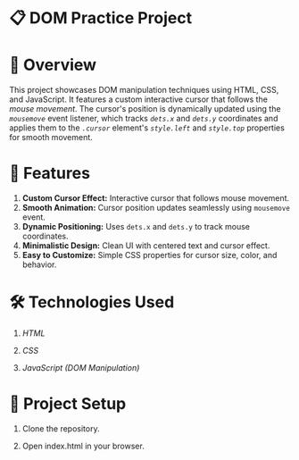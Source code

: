 # 📋 DOM Practice Project

# 🚀 Overview

This project showcases DOM manipulation techniques using HTML, CSS, and JavaScript. It features a custom interactive cursor that follows the *mouse movement*. The cursor's position is dynamically updated using the *`mousemove`* event listener, which tracks *`dets.x`* and *`dets.y`* coordinates and applies them to the *`.cursor`* element's *`style.left`* and *`style.top`* properties for smooth movement.

# 🎯 Features

1. **Custom Cursor Effect:** Interactive cursor that follows mouse movement.  
2. **Smooth Animation:** Cursor position updates seamlessly using `mousemove` event.  
3. **Dynamic Positioning:** Uses `dets.x` and `dets.y` to track mouse coordinates.  
4. **Minimalistic Design:** Clean UI with centered text and cursor effect.  
5. **Easy to Customize:** Simple CSS properties for cursor size, color, and behavior.  

# 🛠️ Technologies Used

1. *HTML*

2. *CSS*

3. *JavaScript (DOM Manipulation)*

# 📂 Project Setup

1. Clone the repository.

2. Open index.html in your browser.